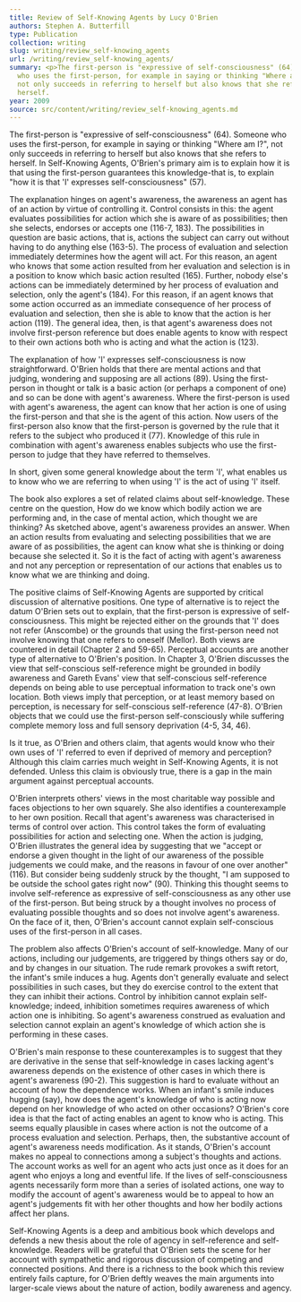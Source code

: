 ```yaml
---
title: Review of Self-Knowing Agents by Lucy O'Brien
authors: Stephen A. Butterfill
type: Publication
collection: writing
slug: writing/review_self-knowing_agents
url: /writing/review_self-knowing_agents/
summary: <p>The first-person is "expressive of self-consciousness" (64). Someone
  who uses the first-person, for example in saying or thinking "Where am I? ",
  not only succeeds in referring to herself but also knows that she refers to
  herself.
year: 2009
source: src/content/writing/review_self-knowing_agents.md
---
```


<p>The first-person is "expressive of self-consciousness" (64).  Someone who uses the first-person, for example in saying or thinking "Where am I?",  not only succeeds in referring to herself but also knows that she refers to herself.  In Self-Knowing Agents, O'Brien's primary aim is to explain how it is that using the first-person guarantees this knowledge-that is, to explain "how it is that 'I' expresses self-consciousness" (57).</p>
<p>The explanation hinges on agent's awareness, the awareness an agent has of an action by virtue of controlling it.  Control consists in this: the agent evaluates possibilities for action which she is aware of as possibilities; then she selects, endorses or accepts one (116-7, 183).  The possibilities in question are basic actions, that is, actions the subject can carry out without having to do anything else (163-5).  The process of evaluation and selection immediately determines how the agent will act.  For this reason, an agent who knows that some action resulted from her evaluation and selection is in a position to know which basic action resulted (165).  Further, nobody else's actions can be immediately determined by her process of evaluation and selection, only the agent's (184).  For this reason, if an agent knows that some action occurred as an immediate consequence of her process of evaluation and selection, then she is able to know that the action is her action (119).  The general idea, then, is that agent's awareness does not involve first-person reference but does enable agents to know with respect to their own actions both who is acting and what the action is (123).</p>
<p>The explanation of how 'I' expresses self-consciousness is now straightforward.  O'Brien holds that there are mental actions and that judging, wondering and supposing are all actions (89).  Using the first-person in thought or talk is a basic action (or perhaps a component of one) and so can be done with agent's awareness.  Where the first-person is used with agent's awareness, the agent can know that her action is one of using the first-person and that she is the agent of this action.  Now users of the first-person also know that the first-person is governed by the rule that it refers to the subject who produced it (77).  Knowledge of this rule in combination with agent's awareness enables subjects who use the first-person to judge that they have referred to themselves.  </p>
<p>In short, given some general knowledge about the term 'I', what enables us to know who we are referring to when using 'I' is the act of using 'I' itself.  </p>
<p>The book also explores a set of related claims about self-knowledge.  These centre on the question, How do we know which bodily action we are performing and, in the case of mental action, which thought we are thinking?  As sketched above, agent's awareness provides an answer.  When an action results from evaluating and selecting possibilities that we are aware of as possibilities, the agent can know what she is thinking or doing because she selected it.  So it is the fact of acting with agent's awareness and not any perception or representation of our actions that enables us to know what we are thinking and doing.</p>
<p>The positive claims of Self-Knowing Agents are supported by critical discussion of alternative positions.  One type of alternative is to reject the datum O'Brien sets out to explain, that the first-person is expressive of self-consciousness.  This might be rejected either on the grounds that 'I' does not refer (Anscombe) or the grounds that using the first-person need not involve knowing that one refers to oneself (Mellor).   Both views are countered in detail (Chapter 2 and 59-65).  Perceptual accounts are another type of alternative to O'Brien's position.  In Chapter 3, O'Brien discusses the view that self-conscious self-reference might be grounded in bodily awareness and Gareth Evans' view that self-conscious self-reference depends on being able to use perceptual information to track one's own location.  Both views imply that perception, or at least memory based on perception, is necessary for self-conscious self-reference (47-8).  O'Brien objects that we could use the first-person self-consciously while suffering complete memory loss and full sensory deprivation (4-5, 34, 46).</p>
<p>Is it true, as O'Brien and others claim, that agents would know who their own uses of 'I' referred to even if deprived of memory and perception?  Although this claim carries much weight in Self-Knowing Agents, it is not defended.  Unless this claim is obviously true, there is a gap in the main argument against perceptual accounts.</p>
<p>O'Brien interprets others' views in the most charitable way possible and faces objections to her own squarely.  She also identifies a counterexample to her own position.  Recall that agent's awareness was characterised in terms of control over action.  This control takes the form of evaluating possibilities for action and selecting one.  When the action is judging, O'Brien illustrates the general idea by suggesting that we "accept or endorse a given thought in the light of our awareness of the possible judgements we could make, and the reasons in favour of one over another" (116).  But consider being suddenly struck by the thought, "I am supposed to be outside the school gates right now" (90).  Thinking this thought seems to involve self-reference as expressive of self-consciousness as any other use of the first-person.  But being struck by a thought involves no process of evaluating possible thoughts and so does not involve agent's awareness.  On the face of it, then, O'Brien's account cannot explain self-conscious uses of the first-person in all cases.</p>
<p>The problem also affects O'Brien's account of self-knowledge.  Many of our actions, including our judgements, are triggered by things others say or do, and by changes in our situation.  The rude remark provokes a swift retort, the infant's smile induces a hug.  Agents don't generally evaluate and select possibilities in such cases, but they do exercise control to the extent that they can inhibit their actions.  Control by inhibition cannot explain self-knowledge; indeed, inhibition sometimes requires awareness of which action one is inhibiting.  So agent's awareness construed as evaluation and selection cannot explain an agent's knowledge of which action she is performing in these cases.</p>
<p>O'Brien's main response to these counterexamples is to suggest that they are derivative in the sense that self-knowledge in cases lacking agent's awareness depends on the existence of other cases in which there is agent's awareness (90-2).  This suggestion is hard to evaluate without an account of how the dependence works.  When an infant's smile induces hugging (say), how does the agent's knowledge of who is acting now depend on her knowledge of who acted on other occasions?  O'Brien's core idea is that the fact of acting enables an agent to know who is acting.  This seems equally plausible in cases where action is not the outcome of a process evaluation and selection.  Perhaps, then, the substantive account of agent's awareness needs modification.  As it stands, O'Brien's account makes no appeal to connections among a subject's thoughts and actions.  The account works as well for an agent who acts just once as it does for an agent who enjoys a long and eventful life.  If the lives of self-consciousness agents necessarily form more than a series of isolated actions, one way to modify the account of agent's awareness would be to appeal to how an agent's judgements fit with her other thoughts and how her bodily actions affect her plans.  </p>
<p>Self-Knowing Agents is a deep and ambitious book which develops and defends a new thesis about the role of agency in self-reference and self-knowledge.  Readers will be grateful that O'Brien sets the scene for her account with sympathetic and rigorous discussion of competing and connected positions.  And there is a richness to the book which this review entirely fails capture, for O'Brien deftly weaves the main arguments into larger-scale views about the nature of action, bodily awareness and agency.</p>
